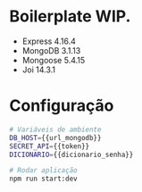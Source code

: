# Boilerplate WIP.

- Express 4.16.4
- MongoDB 3.1.13
- Mongoose 5.4.15
- Joi 14.3.1

# Configuração
```sh
# Variáveis de ambiente
DB_HOST={{url_mongodb}}
SECRET_API={{token}}
DICIONARIO={{dicionario_senha}}

# Rodar aplicação
npm run start:dev
```



  
